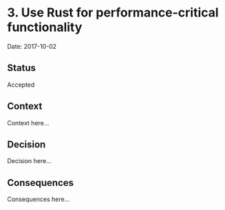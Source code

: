 # 3. Use Rust for performance-critical functionality

Date: 2017-10-02

## Status

Accepted

## Context

Context here...

## Decision

Decision here...

## Consequences

Consequences here...
